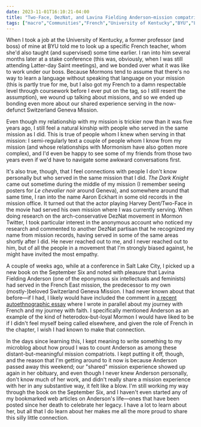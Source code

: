 ```yaml
---
date: 2023-11-01T16:10:21-04:00
title: "Two-Face, DezNat, and Lavina Fielding Anderson—mission compatriots"
tags: ["macro","Communities","French","University of Kentucky","BYU","Latter-day Saint missionaries","Batman","The Dark Knight","Mormon Twitter","September Six","Lavina Fielding Anderson"]
---
```

When I took a job at the University of Kentucky, a former professor (and boss) of mine at BYU told me to look up a specific French teacher, whom she'd also taught (and supervised) some time earlier. I ran into him several months later at a stake conference (this was, obviously, when I was still attending Latter-day Saint meetings), and we bonded over what it was like to work under our boss. Because Mormons tend to assume that there's no way to learn a language without speaking that language on your mission (this is partly true for me, but I also got my French to a damn respectable level through coursework before I ever put on the tag, so I still resent the assumption), we wound up talking about missions, and so we ended up bonding even more about our shared experience serving in the now-defunct Switzerland Geneva Mission.

Even though my relationship with my mission is trickier now than it was five years ago, I still feel a natural kinship with people who served in the same mission as I did. This is true of people whom I knew when serving in that mission: I semi-regularly text a couple of people whom I know from my mission (and whose relationships with Mormonism have also gotten more complex), and I'd even be happy to see some of my friends from those two years even if we'd have to navigate some awkward conversations first. 

It's also true, though, that I feel connections with people I don't know personally but who served in the same mission that I did. *The Dark Knight* came out sometime during the middle of my mission (I remember seeing posters for *Le chevalier noir* around Geneva), and somewhere around that same time, I ran into the name Aaron Eckhart in some old records in the mission office. It turned out that the actor playing Harvey Dent/Two-Face in the movie had served his own mission where I was currently serving. When doing research on the arch-conservative DezNat movement in Mormon Twitter, I took particular interest in the anonymous account who noticed my research and commented to another DezNat partisan that he recognized my name from mission records, having served in some of the same areas shortly after I did. He never reached out to me, and I never reached out to him, but of all the people in a movement that I'm strongly biased against, he might have invited the most empathy. 

A couple of weeks ago, while at a conference in Salt Lake City, I picked up a new book on the September Six and noted with pleasure that Lavina Fielding Anderson (one of the eponymous six intellectuals and feminists) had served in the French East mission, the predecessor to my own (mostly-)beloved Switzerland Geneva Mission. I had never known about that before—if I had, I likely would have included the comment in [a recent autoethnographic essay](https://spencergreenhalgh.com/work/new-publication-an-autoethnography-on-paradigm-change/) where I wrote in parallel about my journey with French and my journey with faith. I specifically mentioned Anderson as an example of the kind of heterodox-but-loyal Mormon I would have liked to be if I didn't feel myself being called elsewhere, and given the role of French in the chapter, I wish I had known to make that connection. 

In the days since learning this, I kept meaning to write something to my microblog about how proud I was to count Anderson as among these distant-but-meaningful mission compatriots. I kept putting it off, though, and the reason that I'm getting around to it now is because Anderson passed away this weekend; our "shared" mission experience showed up again in her obituary, and even though I never knew Anderson personally, don't know much of her work, and didn't really share a mission experience with her in any substantive way, it felt like a blow. I'm still working my way through the book on the September Six, and I haven't even started any of my bookmarked web articles on Anderson's life—ones that have been posted since her death to celebrate her legacy. I have a lot to learn about her, but all that I do learn about her makes me all the more proud to share this silly little connection.